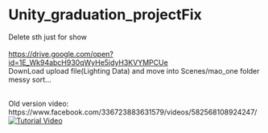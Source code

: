 # Unity_graduation_projectFix

Delete sth just for show 
<br>
<br>
https://drive.google.com/open?id=1E_Wk94abcH930qWyHe5jdyH3KVYMPCUe
<br>
DownLoad upload file(Lighting Data) and move into Scenes/mao_one folder
<br>
messy sort...

<br>
Old version video:
https://www.facebook.com/336723883631579/videos/582568108924247/
<br>
<a href="{https://www.youtube.com/watch?v=CnjscKp6PVo&feature=youtu.be}" title="Tutorial Video"><img src="{https://i9.ytimg.com/vi/CnjscKp6PVo/mq2.jpg?sqp=CLu2me8F&rs=AOn4CLD-fRYRULbzVIRNxhJ_j7hhtpg-ww}" alt="Tutorial Video" /></a>

